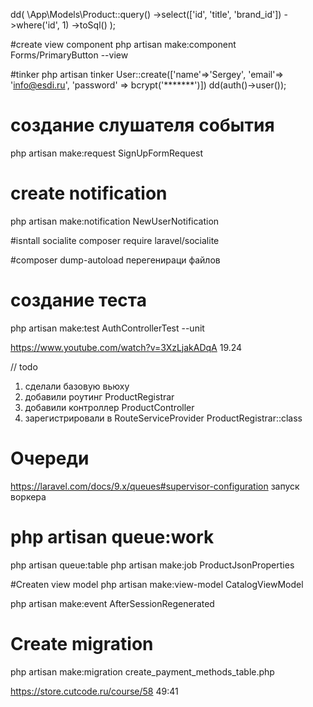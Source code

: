 dd(
\App\Models\Product::query()
->select(['id', 'title', 'brand_id'])
->where('id', 1)
->toSql()
);

#create view component
php artisan make:component Forms/PrimaryButton --view

#tinker
php artisan tinker
User::create(['name'=>'Sergey', 'email'=> 'info@esdi.ru', 'password' => bcrypt('*******')])
dd(auth()->user());

# создание слушателя события

php artisan make:request SignUpFormRequest

# create notification

php artisan make:notification NewUserNotification

#isntall socialite
composer require laravel/socialite

#composer dump-autoload перегенираци файлов

# создание теста

php artisan make:test AuthControllerTest --unit

https://www.youtube.com/watch?v=3XzLjakADqA 19.24

// todo

1. сделали базовую вьюху
2. добавили роутинг ProductRegistrar
3. добавили контроллер ProductController
4. зарегистрировали в RouteServiceProvider ProductRegistrar::class

# Очереди

https://laravel.com/docs/9.x/queues#supervisor-configuration
запуск воркера

# php artisan queue:work

php artisan queue:table
php artisan make:job ProductJsonProperties

#Createn view model
php artisan make:view-model CatalogViewModel

php artisan make:event AfterSessionRegenerated

# Create migration

php artisan make:migration create_payment_methods_table.php

https://store.cutcode.ru/course/58
49:41

